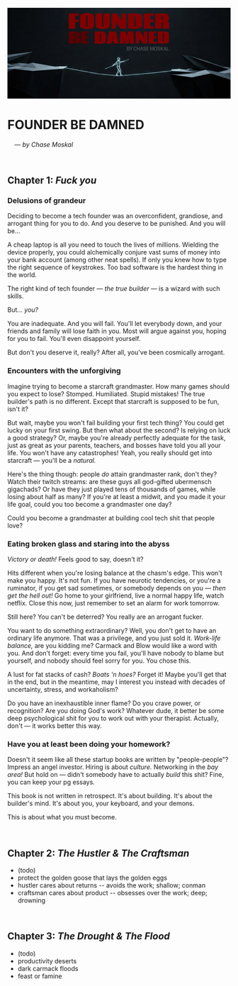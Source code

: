 
![](./assets/banner.jpg)

# FOUNDER BE DAMNED
&nbsp; &nbsp; — *by Chase Moskal*

<br/>

## Chapter 1: *Fuck you*

### Delusions of grandeur

Deciding to become a tech founder was an overconfident, grandiose, and arrogant thing for you to do. And you deserve to be punished. And you will be...

A cheap laptop is all you need to touch the lives of millions. Wielding the device properly, you could alchemically conjure vast sums of money into your bank account (among other neat spells). If only you knew how to type the right sequence of keystrokes. Too bad software is the hardest thing in the world.

The right kind of tech founder — *the true builder* — is a wizard with such skills.

But... *you?*

You are inadequate. And you will fail. You'll let everybody down, and your friends and family will lose faith in you. Most will argue against you, hoping for you to fail. You'll even disappoint yourself.

But don't you deserve it, really? After all, you've been cosmically arrogant.

### Encounters with the unforgiving

Imagine trying to become a starcraft grandmaster. How many games should you expect to lose? Stomped. Humiliated. Stupid mistakes! The true builder's path is no different. Except that starcraft is supposed to be fun, isn't it?

But wait, maybe you won't fail building your first tech thing? You could get lucky on your first swing. But then what about the second? Is relying on luck a good strategy? Or, maybe you're already perfectly adequate for the task, just as great as your parents, teachers, and bosses have told you all your life. You won't have any catastrophes! Yeah, you really should get into starcraft — you'll be a *natural.*

Here's the thing though: people *do* attain grandmaster rank, don't they? Watch their twitch streams: are these guys all god-gifted ubermensch gigachads? Or have they just played tens of thousands of games, while losing about half as many? If you're at least a midwit, and you made it your life goal, could you too become a grandmaster one day?

Could you become a grandmaster at building cool tech shit that people love?

### Eating broken glass and staring into the abyss

*Victory or death!* Feels good to say, doesn't it?

Hits different when you're losing balance at the chasm's edge. This won't make you happy. It's not fun. If you have neurotic tendencies, or you're a ruminator, if you get sad sometimes, or somebody depends on you — *then get the hell out!* Go home to your girlfriend, live a normal happy life, watch netflix. Close this now, just remember to set an alarm for work tomorrow.

Still here? You can't be deterred? You really are an arrogant fucker.

You want to do something extraordinary? Well, you don't get to have an ordinary life anymore. That was a privilege, and you just sold it. *Work-life balance,* are you kidding me? Carmack and Blow would like a word with you. And don't forget: every time you fail, you'll have nobody to blame but yourself, and nobody should feel sorry for you. You chose this.

A lust for fat stacks of cash? *Boats 'n hoes?* Forget it! Maybe you'll get that in the end, but in the meantime, may I interest you instead with decades of uncertainty, stress, and workaholism?

Do you have an inexhaustible inner flame? Do you crave power, or recognition? Are you doing God's work? Whatever dude, it better be some deep psychological shit for you to work out with your therapist. Actually, don't — it works better this way.

### Have you at least been doing your homework?

Doesn't it seem like all these startup books are written by "people-people"? Impress an angel investor. Hiring is about *culture.* Networking in the *bay area!* But hold on — didn't somebody have to actually *build* this shit? Fine, you can keep your pg essays.

This book is not written in retrospect. It's about building. It's about the builder's mind. It's about you, your keyboard, and your demons.

This is about what you must become.

<br/>

## Chapter 2: *The Hustler & The Craftsman*
- (todo)
- protect the golden goose that lays the golden eggs
- hustler cares about returns -- avoids the work; shallow; conman
- craftsman cares about product -- obsesses over the work; deep; drowning

<br/>

## Chapter 3: *The Drought & The Flood*
- (todo)
- productivity deserts
- dark carmack floods
- feast or famine


